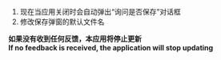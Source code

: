 ﻿1. 现在当应用关闭时会自动弹出“询问是否保存”对话框
2. 修改保存弹窗的默认文件名
   
**如果没有收到任何反馈，本应用将停止更新   
If no feedback is received, the application will stop updating**